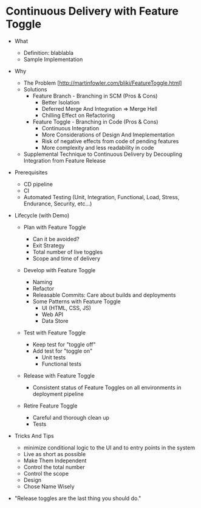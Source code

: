 Continuous Delivery with Feature Toggle
==============

- What
	- Definition: blablabla
	- Sample Implementation

- Why
	- The Problem [http://martinfowler.com/bliki/FeatureToggle.html]
	- Solutions
	    - Feature Branch - Branching in SCM (Pros & Cons)
	        + Better Isolation
	        - Deferred Merge And Integration => Merge Hell
	        - Chilling Effect on Refactoring
	    - Feature Toggle - Branching in Code (Pros & Cons)
	        + Continuous Integration
	        - More Considerations of Design And Imeplementation
	        - Risk of negative effects from code of pending features
	        - More complexity and less readability in code
	- Supplemental Technique to Continuous Delivery by Decoupling Integration from Feature Release

- Prerequisites
    - CD pipeline
    - CI
    - Automated Testing (Unit, Integration, Functional, Load, Stress, Endurance, Security, etc...)


- Lifecycle (with Demo)
	- Plan with Feature Toggle
	    - Can it be avoided?
	    - Exit Strategy
	    - Total number of live toggles
	    - Scope and time of delivery

	- Develop with Feature Toggle
		- Naming
	    - Refactor
	    - Releasable Commits: Care about builds and deployments
		- Some Patterns with Feature Toggle
			- UI (HTML, CSS, JS)
			- Web API
			- Data Store

	- Test with Feature Toggle
	    - Keep test for "toggle off"
	    - Add test for "toggle on"
	    	- Unit tests
	    	- Functional tests

	- Release with Feature Toggle
	    - Consistent status of Feature Toggles on all environments in deployment pipeline

	- Retire Feature Toggle
	    - Careful and thorough clean up
	    - Tests

- Tricks And Tips
	- minimize conditional logic to the UI and to entry points in the system
    - Live as short as possible
    - Make Them Independent
    - Control the total number
    - Control the scope
    - Design
    - Chose Name Wisely

- "Release toggles are the last thing you should do." 
